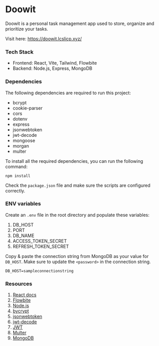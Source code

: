 # Doowit

Doowit is a personal task management app used to store, organize and prioritize your tasks.

Visit here: https://doowit.lcslicp.xyz/

### Tech Stack

- Frontend: React, Vite, Tailwind, Flowbite
- Backend: Node.js, Express, MongoDB

### Dependencies

The following dependencies are required to run this project:

- bcrypt
- cookie-parser
- cors
- dotenv
- express
- jsonwebtoken
- jwt-decode
- mongoose
- morgan
- multer

To install all the required dependencies, you can run the following command:

```
npm install
```

Check the `package.json` file and make sure the scripts are configured correctly.

### ENV variables

Create an `.env` file in the root directory and populate these variables:

1. DB_HOST
2. PORT
3. DB_NAME
4. ACCESS_TOKEN_SECRET
5. REFRESH_TOKEN_SECRET

Copy & paste the connection string from MongoDB as your value for `DB_HOST`. Make sure to update the `<password>` in the connection string.

```
DB_HOST=sampleconnectionstring
```

### Resources

1. [React docs](https://beta.reactjs.org/)
2. [Flowbite](https://flowbite.com/docs/getting-started/introduction/)
3. [Node.js](https://nodejs.org/en/docs/)
4. [bycrypt](https://www.npmjs.com/package/bcrypt)
5. [jsonwebtoken](https://www.npmjs.com/package/jsonwebtoken)
6. [jwt-decode](https://www.npmjs.com/package/jwt-decode)
7. [JWT](https://jwt.io/)
8. [Multer](https://www.npmjs.com/package/multer)
9. [MongoDB](https://www.mongodb.com/docs/)
